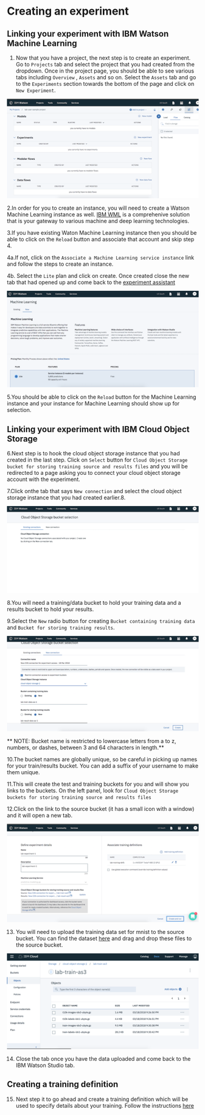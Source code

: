 # Creating an experiment

## Linking your experiment with IBM Watson Machine Learning

1. Now that you have a project, the next step is to create an experiment. Go to `Projects` tab and select the project that you had created from the dropdown. Once in the project page, you should be able to see various tabs including `Overview` , `Assets` and so on. Select the `Assets` tab and go to the `Experiments` section towards the bottom of the page and click on `New Experiment`.

![experiment_assets](images/step_two/experiment_assets.png)

2.In order for you to create an instance, you will need to create a Watson Machine Learning instance as well. [IBM WML](https://www.ibm.com/cloud/machine-learning) is a comprehenive solution that is your gateway to various machine and deep learning technologies.

3.If you have existing Waton Machine Learning instance then you should be able to click on the `Reload` button and associate that account and skip step 4.

4a.If not, click on the `Associate a Machine Learning service instance` link and follow the steps to create an instance.

4b. Select the `Lite` plan and click on create. Once created close the new tab that had opened up and come back to the [experiment assistant](https://dataplatform.ibm.com/ml/experiments/new-experiment?context=analytics)

![create_ml_account](images/step_two/create_ml_account.png)

5.You should be able to click on the `Reload` button for the Machine Learning instance and your instance for Machine Learning should show up for selection.

## Linking your experiment with IBM Cloud Object Storage

6.Next step is to hook the cloud object storage instance that you had created in the last step. Click on `Select` button for `Cloud Object Storage bucket for storing training source and results files`  and you will be redirected to a page asking you to connect your cloud object storage account with the experiment.

7.Click onthe tab that says `New connection` and select the cloud object storage instance that you had created earlier.8.

![cos_create_connection](images/step_two/cos_create_connection.png)

8.You will need a training/data bucket to hold your training data and a results bucket to hold your results. 

9.Select the `New` radio button for creating `Bucket containing training data` and `Bucket for storing training results`.

![cos_create_buckets](images/step_two/cos_create_buckets.png)

** NOTE: Bucket name is restricted to lowercase letters from a to z, numbers, or dashes, between 3 and 64 characters in length.**

10.The bucket names are globally unique, so be careful in picking up names for your train/results bucket. You can add a suffix of your username to make them unique.

11.This will create the test and training buckets for you and will show you links to the buckets. On the left panel, look for `Cloud Object Storage buckets for storing training source and results files`

12.Click on the link to the source bucket (it has a small icon with a window) and it will open a new tab.

![cos_upload_data_1](images/step_two/cos_upload_data_1.png)

13. You will need to upload the training data set for mnist to the source bucket. You can find the dataset [here](data/) and drag and drop these files to the source bucket.

![cos_upload_data_2](images/step_two/cos_upload_data_2.png)

14. Close the tab once you have the data uploaded and come back to the IBM Watson Studio tab.

## Creating a training definition

15. Next step it to go ahead and create a training definition which will be used to specify details about your training. Follow the instructions [here](step_three.md)